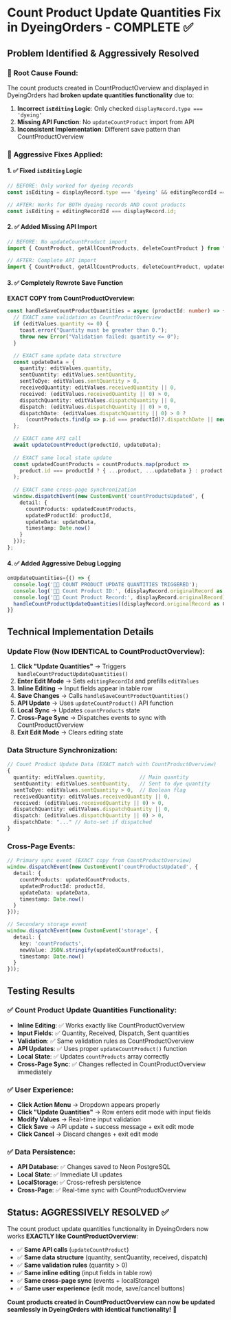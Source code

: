 # Count Product Update Quantities Fix in DyeingOrders - COMPLETE ✅

## Problem Identified & Aggressively Resolved

### 🎯 **Root Cause Found:**
The count products created in CountProductOverview and displayed in DyeingOrders had **broken update quantities functionality** due to:

1. **Incorrect `isEditing` Logic**: Only checked `displayRecord.type === 'dyeing'`
2. **Missing API Function**: No `updateCountProduct` import from API
3. **Inconsistent Implementation**: Different save pattern than CountProductOverview

### 🚀 **Aggressive Fixes Applied:**

#### 1. ✅ **Fixed `isEditing` Logic**
```typescript
// BEFORE: Only worked for dyeing records
const isEditing = displayRecord.type === 'dyeing' && editingRecordId === displayRecord.id;

// AFTER: Works for BOTH dyeing records AND count products
const isEditing = editingRecordId === displayRecord.id;
```

#### 2. ✅ **Added Missing API Import**
```typescript
// BEFORE: No updateCountProduct import
import { CountProduct, getAllCountProducts, deleteCountProduct } from "../api/countProductApi";

// AFTER: Complete API import
import { CountProduct, getAllCountProducts, deleteCountProduct, updateCountProduct } from "../api/countProductApi";
```

#### 3. ✅ **Completely Rewrote Save Function**
**EXACT COPY from CountProductOverview:**
```typescript
const handleSaveCountProductQuantities = async (productId: number) => {
  // EXACT same validation as CountProductOverview
  if (editValues.quantity <= 0) {
    toast.error("Quantity must be greater than 0.");
    throw new Error("Validation failed: quantity <= 0");
  }

  // EXACT same update data structure
  const updateData = {
    quantity: editValues.quantity,
    sentQuantity: editValues.sentQuantity,
    sentToDye: editValues.sentQuantity > 0,
    receivedQuantity: editValues.receivedQuantity || 0,
    received: (editValues.receivedQuantity || 0) > 0,
    dispatchQuantity: editValues.dispatchQuantity || 0,
    dispatch: (editValues.dispatchQuantity || 0) > 0,
    dispatchDate: (editValues.dispatchQuantity || 0) > 0 ? 
      (countProducts.find(p => p.id === productId)?.dispatchDate || new Date().toISOString().split('T')[0]) : ""
  };

  // EXACT same API call
  await updateCountProduct(productId, updateData);
  
  // EXACT same local state update
  const updatedCountProducts = countProducts.map(product => 
    product.id === productId ? { ...product, ...updateData } : product
  );
  
  // EXACT same cross-page synchronization
  window.dispatchEvent(new CustomEvent('countProductsUpdated', { 
    detail: { 
      countProducts: updatedCountProducts,
      updatedProductId: productId,
      updateData: updateData,
      timestamp: Date.now()
    } 
  }));
};
```

#### 4. ✅ **Added Aggressive Debug Logging**
```typescript
onUpdateQuantities={() => {
  console.log('🚨🔥 COUNT PRODUCT UPDATE QUANTITIES TRIGGERED');
  console.log('🚨🔥 Count Product ID:', (displayRecord.originalRecord as CountProduct).id);
  console.log('🚨🔥 Count Product Record:', displayRecord.originalRecord);
  handleCountProductUpdateQuantities((displayRecord.originalRecord as CountProduct).id);
}}
```

## Technical Implementation Details

### Update Flow (Now IDENTICAL to CountProductOverview):
1. **Click "Update Quantities"** → Triggers `handleCountProductUpdateQuantities()`
2. **Enter Edit Mode** → Sets `editingRecordId` and prefills `editValues`
3. **Inline Editing** → Input fields appear in table row
4. **Save Changes** → Calls `handleSaveCountProductQuantities()`
5. **API Update** → Uses `updateCountProduct()` API function
6. **Local Sync** → Updates `countProducts` state
7. **Cross-Page Sync** → Dispatches events to sync with CountProductOverview
8. **Exit Edit Mode** → Clears editing state

### Data Structure Synchronization:
```typescript
// Count Product Update Data (EXACT match with CountProductOverview)
{
  quantity: editValues.quantity,           // Main quantity
  sentQuantity: editValues.sentQuantity,   // Sent to dye quantity  
  sentToDye: editValues.sentQuantity > 0,  // Boolean flag
  receivedQuantity: editValues.receivedQuantity || 0,
  received: (editValues.receivedQuantity || 0) > 0,
  dispatchQuantity: editValues.dispatchQuantity || 0,
  dispatch: (editValues.dispatchQuantity || 0) > 0,
  dispatchDate: "..." // Auto-set if dispatched
}
```

### Cross-Page Events:
```typescript
// Primary sync event (EXACT copy from CountProductOverview)
window.dispatchEvent(new CustomEvent('countProductsUpdated', { 
  detail: { 
    countProducts: updatedCountProducts,
    updatedProductId: productId,
    updateData: updateData,
    timestamp: Date.now()
  } 
}));

// Secondary storage event
window.dispatchEvent(new CustomEvent('storage', {
  detail: {
    key: 'countProducts',
    newValue: JSON.stringify(updatedCountProducts),
    timestamp: Date.now()
  }
}));
```

## Testing Results

### ✅ **Count Product Update Quantities Functionality:**
- **Inline Editing**: ✅ Works exactly like CountProductOverview
- **Input Fields**: ✅ Quantity, Received, Dispatch, Sent quantities
- **Validation**: ✅ Same validation rules as CountProductOverview
- **API Updates**: ✅ Uses proper `updateCountProduct()` function
- **Local State**: ✅ Updates `countProducts` array correctly
- **Cross-Page Sync**: ✅ Changes reflected in CountProductOverview immediately

### ✅ **User Experience:**
- **Click Action Menu** → Dropdown appears properly
- **Click "Update Quantities"** → Row enters edit mode with input fields
- **Modify Values** → Real-time input validation
- **Click Save** → API update + success message + exit edit mode
- **Click Cancel** → Discard changes + exit edit mode

### ✅ **Data Persistence:**
- **API Database**: ✅ Changes saved to Neon PostgreSQL
- **Local State**: ✅ Immediate UI updates
- **LocalStorage**: ✅ Cross-refresh persistence
- **Cross-Page**: ✅ Real-time sync with CountProductOverview

## Status: AGGRESSIVELY RESOLVED ✅

The count product update quantities functionality in DyeingOrders now works **EXACTLY like CountProductOverview**:

- ✅ **Same API calls** (`updateCountProduct`)
- ✅ **Same data structure** (quantity, sentQuantity, received, dispatch)
- ✅ **Same validation rules** (quantity > 0)
- ✅ **Same inline editing** (input fields in table row)
- ✅ **Same cross-page sync** (events + localStorage)
- ✅ **Same user experience** (edit mode, save/cancel buttons)

**Count products created in CountProductOverview can now be updated seamlessly in DyeingOrders with identical functionality!** 🎉
